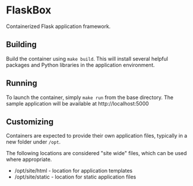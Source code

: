 # FlaskBox #

Containerized Flask application framework.

## Building ##

Build the container using `make build`.  This will install several helpful packages and
Python libraries in the application environment.

## Running ##

To launch the container, simply `make run` from the base directory.  The sample
application will be available at http://localhost:5000

## Customizing ##

Containers are expected to provide their own application files, typically in a new folder
under `/opt`.

The following locations are considered "site wide" files, which can be used where
appropriate.

* /opt/site/html - location for application templates
* /opt/site/static - location for static application files
